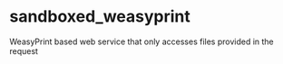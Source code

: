 # sandboxed_weasyprint
WeasyPrint based web service that only accesses files provided in the request
